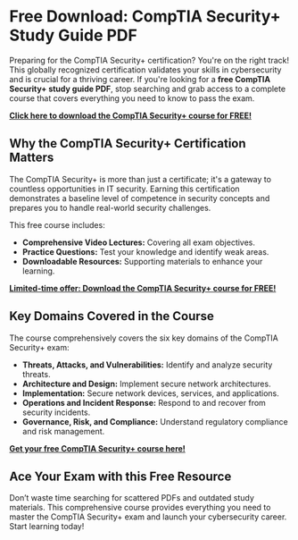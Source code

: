 # Free Download: CompTIA Security+ Study Guide PDF

Preparing for the CompTIA Security+ certification? You're on the right track! This globally recognized certification validates your skills in cybersecurity and is crucial for a thriving career. If you're looking for a **free CompTIA Security+ study guide PDF**, stop searching and grab access to a complete course that covers everything you need to know to pass the exam.

[**Click here to download the CompTIA Security+ course for FREE!**](https://udemywork.com/comptia-security-study-guide-pdf)

## Why the CompTIA Security+ Certification Matters

The CompTIA Security+ is more than just a certificate; it's a gateway to countless opportunities in IT security. Earning this certification demonstrates a baseline level of competence in security concepts and prepares you to handle real-world security challenges.

This free course includes:

*   **Comprehensive Video Lectures:** Covering all exam objectives.
*   **Practice Questions:** Test your knowledge and identify weak areas.
*   **Downloadable Resources:** Supporting materials to enhance your learning.

[**Limited-time offer: Download the CompTIA Security+ course for FREE!**](https://udemywork.com/comptia-security-study-guide-pdf)

## Key Domains Covered in the Course

The course comprehensively covers the six key domains of the CompTIA Security+ exam:

*   **Threats, Attacks, and Vulnerabilities:** Identify and analyze security threats.
*   **Architecture and Design:** Implement secure network architectures.
*   **Implementation:** Secure network devices, services, and applications.
*   **Operations and Incident Response:** Respond to and recover from security incidents.
*   **Governance, Risk, and Compliance:** Understand regulatory compliance and risk management.

[**Get your free CompTIA Security+ course here!**](https://udemywork.com/comptia-security-study-guide-pdf)

## Ace Your Exam with this Free Resource

Don’t waste time searching for scattered PDFs and outdated study materials. This comprehensive course provides everything you need to master the CompTIA Security+ exam and launch your cybersecurity career. Start learning today!
